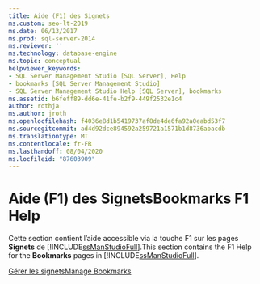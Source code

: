 ```yaml
---
title: Aide (F1) des Signets
ms.custom: seo-lt-2019
ms.date: 06/13/2017
ms.prod: sql-server-2014
ms.reviewer: ''
ms.technology: database-engine
ms.topic: conceptual
helpviewer_keywords:
- SQL Server Management Studio [SQL Server], Help
- bookmarks [SQL Server Management Studio]
- SQL Server Management Studio Help [SQL Server], bookmarks
ms.assetid: b6feff89-dd6e-41fe-b2f9-449f2532e1c4
author: rothja
ms.author: jroth
ms.openlocfilehash: f4036e8d1b5419737af8de4de6fa92a0eabd53f7
ms.sourcegitcommit: ad4d92dce894592a259721a1571b1d8736abacdb
ms.translationtype: MT
ms.contentlocale: fr-FR
ms.lasthandoff: 08/04/2020
ms.locfileid: "87603909"
---
```

# <a name="bookmarks-f1-help"></a><span data-ttu-id="6d686-102">Aide (F1) des Signets</span><span class="sxs-lookup"><span data-stu-id="6d686-102">Bookmarks F1 Help</span></span>

 <span data-ttu-id="6d686-103">Cette section contient l’aide accessible via la touche F1 sur les pages **Signets** de [!INCLUDE[ssManStudioFull](../../includes/ssmanstudiofull-md.md)].</span><span class="sxs-lookup"><span data-stu-id="6d686-103">This section contains the F1 Help for the **Bookmarks** pages in [!INCLUDE[ssManStudioFull](../../includes/ssmanstudiofull-md.md)].</span></span>  
  
 [<span data-ttu-id="6d686-104">Gérer les signets</span><span class="sxs-lookup"><span data-stu-id="6d686-104">Manage Bookmarks</span></span>](manage-bookmarks.md)